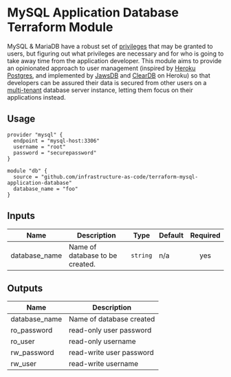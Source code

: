 # MySQL Application Database Terraform Module

MySQL & MariaDB have a robust set of [privileges](https://dev.mysql.com/doc/refman/5.7/en/grant.html) that may be granted to users, but figuring out what privileges are necessary and for who is going to take away time from the application developer.  This module aims to provide an opinionated approach to user management (inspired by [Heroku Postgres](https://www.heroku.com/postgres), and implemented by [JawsDB](https://elements.heroku.com/addons/jawsdb) and [ClearDB](https://elements.heroku.com/addons/cleardb) on Heroku) so that developers can be assured their data is secured from other users on a [multi-tenant](https://en.wikipedia.org/wiki/Multitenancy) database server instance, letting them focus on their applications instead.

## Usage
```
provider "mysql" {
  endpoint = "mysql-host:3306"
  username = "root"
  password = "securepassword"
}

module "db" {
  source = "github.com/infrastructure-as-code/terraform-mysql-application-database"
  database_name = "foo"
}
```

## Inputs

| Name | Description | Type | Default | Required |
|------|-------------|------|---------|:-----:|
| database\_name | Name of database to be created. | `string` | n/a | yes |

## Outputs

| Name | Description |
|------|-------------|
| database\_name | Name of database created |
| ro\_password | read-only user password |
| ro\_user | read-only username |
| rw\_password | read-write user password |
| rw\_user | read-write username |
